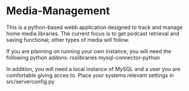 # Media-Management
This is a python-based webb application designed to track and manage home media libraries. The current focus is to get podcast retrieval and saving functional; other types of media will follow.

If you are planning on running your own instance, you will need the following python addons:
	rsslibraries
	mysql-connector-python
	
In addition, you will need a local instance of MySQL and a user you are comfortable giving acces to. Place your systems relevant settings in src/serverconfig.py